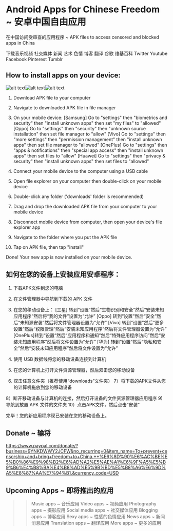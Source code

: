 # Android Apps for Chinese Freedom ~ 安卓中国自由应用
在中国访问受审查的应用程序 ~ APK files to access censored and blocked apps in China

下载音乐视频 社交媒体 新闻 艺术 色情 博客 翻译 谷歌 维基百科 Twitter Youtube Facebook Pinterest Tumblr

## How to install apps on your device:
![alt text](https://github.com/mvxGREEN/chinese-freedom-apps/blob/main/samsung-settings.jpg?raw=true)![alt text](https://github.com/mvxGREEN/chinese-freedom-apps/blob/main/settings-install-unknown.png?raw=true)![alt text](https://github.com/mvxGREEN/chinese-freedom-apps/blob/main/settings-apps-install-unknown.jpg?raw=true)

 1)  Download APK file to your computer
 2)  Navigate to downloaded APK file in file manager

 3)  On your mobile device:
         [Samsung] Go to "settings" then "biometrics and security" then "install unknown apps" then set "my files" to "allowed"
         [Oppo] Go to "settings" then "security" then "unknown source installation" then set file manager to "allow"
         [Vivo] Go to "settings" then "more settings" then "permission management" then "install unknown apps" then set file manager to "allowed"
         [OnePlus] Go to "settings" then "apps & notifications" then "special app access" then "install unknown apps" then set files to "allow"
         [Huawei] Go to "settings" then "privacy & security" then "install unknown apps" then set files to "allowed"
    
 4)   Connect your mobile device to the computer using a USB cable
 5)   Open file explorer on your computer then double-click on your mobile device
 6)   Double-click any folder ('downloads' folder is recommended)
 7)   Drag and drop the downloaded APK file from your computer to your mobile device

 8)   Disconnect mobile device from computer, then open your device's file explorer app
 9)   Navigate to the folder where you put the APK file
 10)  Tap on APK file, then tap "install"
 
 Done!  Your new app is now installed on your mobile device.
 
 ## 如何在您的设备上安装应用安卓程序：
 1) 下载APK文件到您的电脑
 2) 在文件管理器中导航到下载的 APK 文件

 3) 在您的移动设备上：
         [三星] 转到“设置”然后“生物识别和安全”然后“安装未知应用程序”然后将“我的文件”设置为“允许”
         [Oppo] 转到“设置”然后“安全”然后“未知源安装”然后将文件管理器设置为“允许”
         [Vivo] 转到“设置”然后“更多设置”然后“权限管理”然后“安装未知应用程序”然后将文件管理器设置为“允许”
         [OnePlus]转到“设置”然后“应用程序和通知”然后“特殊应用程序访问”然后“安装未知应用程序”然后将文件设置为“允许”
         [华为] 转到“设置”然后“隐私和安全”然后“安装未知应用程序”然后将文件设置为“允许”
    
 4) 使用 USB 数据线将您的移动设备连接到计算机
 5) 在您的计算机上打开文件资源管理器，然后双击您的移动设备
 6) 双击任意文件夹（推荐使用“downloads”文件夹）
 7）将下载的APK文件从您的计算机拖放到您的移动设备

 8）断开移动设备与计算机的连接，然后打开设备的文件资源管理器应用程序
 9) 导航到放置 APK 文件的文件夹
 10）点击APK文件，然后点击“安装”
 
 完毕！您的新应用程序现已安装在您的移动设备上。
 
 ## Donate ~ 输将
 https://www.paypal.com/donate/?business=9YNKDWWY2JCFW&no_recurring=0&item_name=To+prevent+censorship+and+bring+freedom+to+China.++%E6%8D%90%E6%AC%BE%E5%B0%86%E9%98%B2%E6%AD%A2%E5%AE%A1%E6%9F%A5%E5%B9%B6%E4%B8%BA%E4%B8%AD%E5%9B%BD%E5%B8%A6%E6%9D%A5%E8%87%AA%E7%94%B1.&currency_code=USD
 
 ## Upcoming Apps ~ 即将推出的应用
  >>  Music apps ~ 音乐应用
  >>  Video apps ~ 视频应用
  >>  Photography apps ~ 摄影应用
  >>  Social media apps ~ 社交媒体应用
  >>  Blogging apps ~ 博客应用
  >>  Sexy apps ~  性感的色情应用
  >>  News apps ~  新闻消息应用
  >>  Translation apps ~ 翻译应用
  >>  More apps ~ 更多的应用
